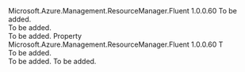 <Type Name="IHasInner&lt;T&gt;" FullName="Microsoft.Azure.Management.ResourceManager.Fluent.Core.IHasInner&lt;T&gt;">
  <TypeSignature Language="C#" Value="public interface IHasInner&lt;T&gt;" />
  <TypeSignature Language="ILAsm" Value=".class public interface auto ansi abstract IHasInner`1&lt;T&gt;" />
  <TypeSignature Language="DocId" Value="T:Microsoft.Azure.Management.ResourceManager.Fluent.Core.IHasInner`1" />
  <TypeSignature Language="VB.NET" Value="Public Interface IHasInner(Of T)" />
  <TypeSignature Language="F#" Value="type IHasInner&lt;'T&gt; = interface" />
  <AssemblyInfo>
    <AssemblyName>Microsoft.Azure.Management.ResourceManager.Fluent</AssemblyName>
    <AssemblyVersion>1.0.0.60</AssemblyVersion>
  </AssemblyInfo>
  <TypeParameters>
    <TypeParameter Name="T" />
  </TypeParameters>
  <Interfaces />
  <Docs>
    <typeparam name="T">To be added.</typeparam>
    <summary>To be added.</summary>
    <remarks>To be added.</remarks>
  </Docs>
  <Members>
    <Member MemberName="Inner">
      <MemberSignature Language="C#" Value="public T Inner { get; }" />
      <MemberSignature Language="ILAsm" Value=".property instance !T Inner" />
      <MemberSignature Language="DocId" Value="P:Microsoft.Azure.Management.ResourceManager.Fluent.Core.IHasInner`1.Inner" />
      <MemberSignature Language="VB.NET" Value="Public ReadOnly Property Inner As T" />
      <MemberSignature Language="F#" Value="member this.Inner : 'T" Usage="Microsoft.Azure.Management.ResourceManager.Fluent.Core.IHasInner&lt;'T&gt;.Inner" />
      <MemberType>Property</MemberType>
      <AssemblyInfo>
        <AssemblyName>Microsoft.Azure.Management.ResourceManager.Fluent</AssemblyName>
        <AssemblyVersion>1.0.0.60</AssemblyVersion>
      </AssemblyInfo>
      <ReturnValue>
        <ReturnType>T</ReturnType>
      </ReturnValue>
      <Docs>
        <summary>To be added.</summary>
        <value>To be added.</value>
        <remarks>To be added.</remarks>
      </Docs>
    </Member>
  </Members>
</Type>